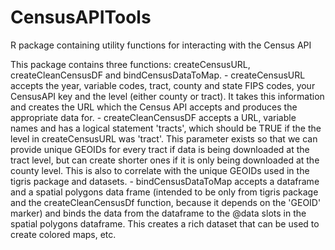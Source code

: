 # CensusAPITools
R package containing utility functions for interacting with the Census API

This package contains three functions: createCensusURL, createCleanCensusDF and bindCensusDataToMap. 
       - createCensusURL accepts the year, variable codes, tract, county and state FIPS codes, your CensusAPI key and the level (either county or tract). It takes this information and creates the URL which the Census API accepts and produces the appropriate data for. 
       - createCleanCensusDF accepts a URL, variable names and has a logical statement 'tracts', which should be TRUE if the the level in createCensusURL was 'tract'. This parameter exists so that we can provide unique GEOIDs for every tract if data is being downloaded at the tract level, but can create shorter ones if it is only being downloaded at the county level. This is also to correlate with the unique GEOIDs used in the tigris package and datasets. 
       - bindCensusDataToMap accepts a dataframe and a spatial polygons data frame (intended to be only from tigris package and the createCleanCensusDf function, because it depends on the 'GEOID' marker) and binds the data from the dataframe to the @data slots in the spatial polygons dataframe. This creates a rich dataset that can be used to create colored maps, etc. 
